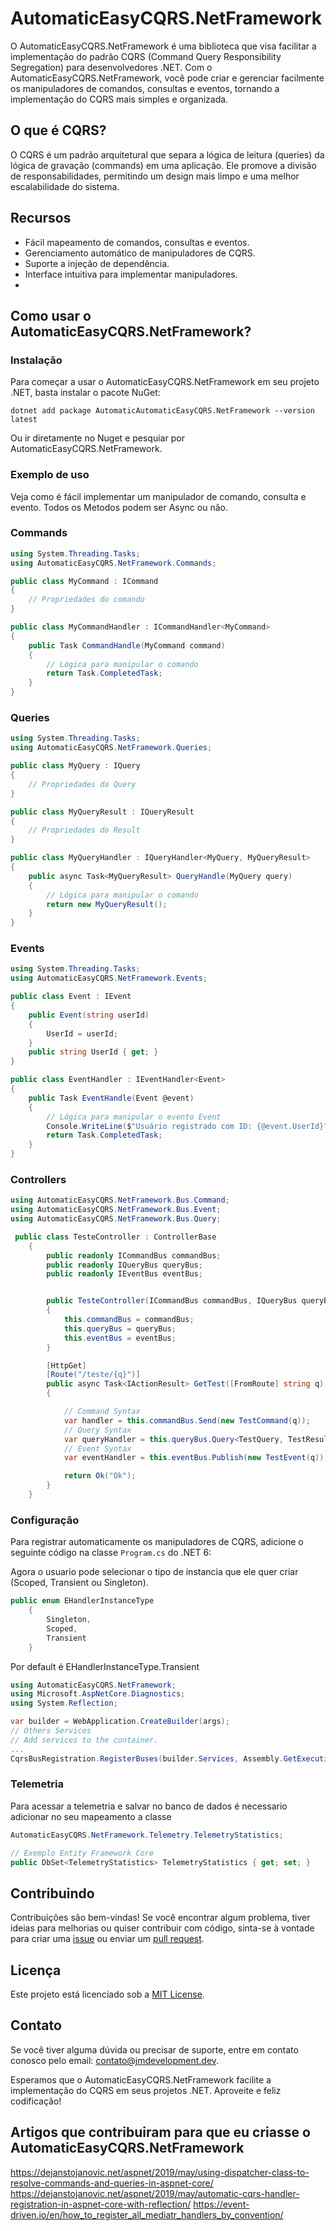 # AutomaticEasyCQRS.NetFramework

O AutomaticEasyCQRS.NetFramework é uma biblioteca que visa facilitar a implementação do padrão CQRS (Command Query Responsibility Segregation) para desenvolvedores .NET. Com o AutomaticEasyCQRS.NetFramework, você pode criar e gerenciar facilmente os manipuladores de comandos, consultas e eventos, tornando a implementação do CQRS mais simples e organizada.

## O que é CQRS?

O CQRS é um padrão arquitetural que separa a lógica de leitura (queries) da lógica de gravação (commands) em uma aplicação. Ele promove a divisão de responsabilidades, permitindo um design mais limpo e uma melhor escalabilidade do sistema.

## Recursos

- Fácil mapeamento de comandos, consultas e eventos.
- Gerenciamento automático de manipuladores de CQRS.
- Suporte a injeção de dependência.
- Interface intuitiva para implementar manipuladores.
-
## Como usar o AutomaticEasyCQRS.NetFramework?

### Instalação

Para começar a usar o AutomaticEasyCQRS.NetFramework em seu projeto .NET, basta instalar o pacote NuGet:

```
dotnet add package AutomaticAutomaticEasyCQRS.NetFramework --version latest 
```
Ou ir diretamente no Nuget e pesquiar por AutomaticEasyCQRS.NetFramework.

### Exemplo de uso

Veja como é fácil implementar um manipulador de comando, consulta e evento.
Todos os Metodos podem ser Async ou não.

### Commands
```csharp
using System.Threading.Tasks;
using AutomaticEasyCQRS.NetFramework.Commands;

public class MyCommand : ICommand
{
    // Propriedades do comando
}

public class MyCommandHandler : ICommandHandler<MyCommand>
{
    public Task CommandHandle(MyCommand command)
    {
        // Lógica para manipular o comando
        return Task.CompletedTask;
    }
}
```
### Queries
```csharp
using System.Threading.Tasks;
using AutomaticEasyCQRS.NetFramework.Queries;

public class MyQuery : IQuery
{
    // Propriedades da Query
}

public class MyQueryResult : IQueryResult
{
    // Propriedades do Result
}

public class MyQueryHandler : IQueryHandler<MyQuery, MyQueryResult>
{
    public async Task<MyQueryResult> QueryHandle(MyQuery query)
    {
        // Lógica para manipular o comando
        return new MyQueryResult();
    }
}
```
### Events
```csharp
using System.Threading.Tasks;
using AutomaticEasyCQRS.NetFramework.Events;

public class Event : IEvent
{
    public Event(string userId)
    {
        UserId = userId;
    }
    public string UserId { get; }
}

public class EventHandler : IEventHandler<Event>
{
    public Task EventHandle(Event @event)
    {
        // Lógica para manipular o evento Event
        Console.WriteLine($"Usuário registrado com ID: {@event.UserId}");
        return Task.CompletedTask;
    }
}
```
### Controllers
``` csharp
using AutomaticEasyCQRS.NetFramework.Bus.Command;
using AutomaticEasyCQRS.NetFramework.Bus.Event;
using AutomaticEasyCQRS.NetFramework.Bus.Query;

 public class TesteController : ControllerBase
    {
        public readonly ICommandBus commandBus;
        public readonly IQueryBus queryBus;
        public readonly IEventBus eventBus;


        public TesteController(ICommandBus commandBus, IQueryBus queryBus, IEventBus eventBus)
        {
            this.commandBus = commandBus;
            this.queryBus = queryBus;
            this.eventBus = eventBus;
        }

        [HttpGet]
        [Route("/teste/{q}")]
        public async Task<IActionResult> GetTest([FromRoute] string q)
        {

            // Command Syntax
            var handler = this.commandBus.Send(new TestCommand(q));
            // Query Syntax
            var queryHandler = this.queryBus.Query<TestQuery, TestResult>(new TestQuery(q));
            // Event Syntax
            var eventHandler = this.eventBus.Publish(new TestEvent(q));

            return Ok("Ok");
        }
    }
```


### Configuração

Para registrar automaticamente os manipuladores de CQRS, adicione o seguinte código na classe `Program.cs` do .NET 6:

Agora o usuario pode selecionar o tipo de instancia que ele quer criar (Scoped, Transient ou Singleton).
```csharp
public enum EHandlerInstanceType
    {
        Singleton,
        Scoped,
        Transient
    }
````

Por default é EHandlerInstanceType.Transient

```csharp
using AutomaticEasyCQRS.NetFramework;
using Microsoft.AspNetCore.Diagnostics;
using System.Reflection;

var builder = WebApplication.CreateBuilder(args);
// Others Services
// Add services to the container.
...
CqrsBusRegistration.RegisterBuses(builder.Services, Assembly.GetExecutingAssembly(), EHandlerInstanceType.Scoped);
```

### Telemetria 

Para acessar a telemetria e salvar no banco de dados é necessario adicionar no seu mapeamento a classe

```csharp
AutomaticEasyCQRS.NetFramework.Telemetry.TelemetryStatistics;

// Exemplo Entity Framework Core
public DbSet<TelemetryStatistics> TelemetryStatistics { get; set; }
```

## Contribuindo

Contribuições são bem-vindas! Se você encontrar algum problema, tiver ideias para melhorias ou quiser contribuir com código, sinta-se à vontade para criar uma [issue](link-para-issues) ou enviar um [pull request](link-para-pull-requests).

## Licença

Este projeto está licenciado sob a [MIT License](link-da-licenca).

## Contato

Se você tiver alguma dúvida ou precisar de suporte, entre em contato conosco pelo email: [contato@jmdevelopment.dev](mailto:contato@jmdevelopment.dev).

Esperamos que o AutomaticEasyCQRS.NetFramework facilite a implementação do CQRS em seus projetos .NET. Aproveite e feliz codificação!


## Artigos que contribuiram para que eu criasse o AutomaticEasyCQRS.NetFramework
https://dejanstojanovic.net/aspnet/2019/may/using-dispatcher-class-to-resolve-commands-and-queries-in-aspnet-core/
https://dejanstojanovic.net/aspnet/2019/may/automatic-cqrs-handler-registration-in-aspnet-core-with-reflection/
https://event-driven.io/en/how_to_register_all_mediatr_handlers_by_convention/
